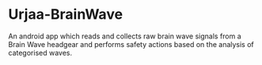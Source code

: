 # Urjaa-BrainWave
An android app which reads and collects raw brain wave signals from a Brain Wave headgear and performs safety actions based on the analysis of categorised waves.
